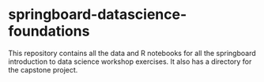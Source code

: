 # springboard-datascience-foundations

This repository contains all the data and R notebooks for all the springboard introduction to data science workshop exercises. It also has a directory for the capstone project.
